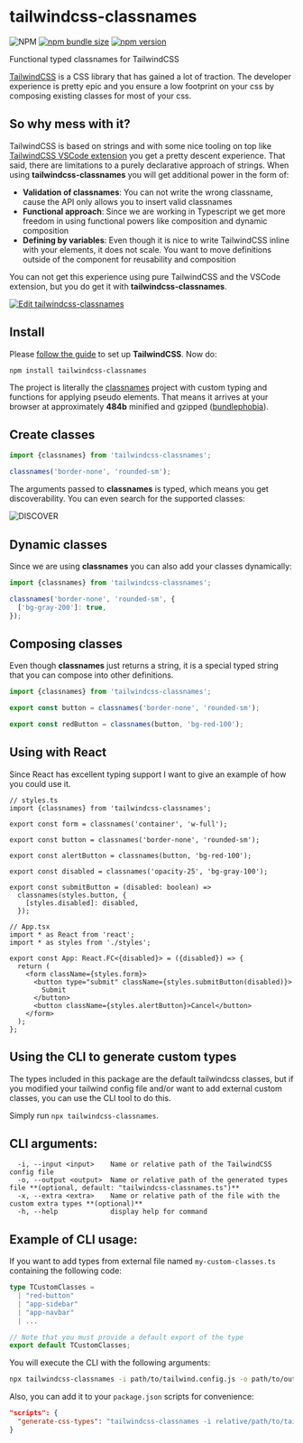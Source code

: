 # tailwindcss-classnames

![NPM](https://img.shields.io/npm/l/tailwindcss-classnames)
[![npm bundle size](https://img.shields.io/bundlephobia/minzip/tailwindcss-classnames)](https://bundlephobia.com/result?p=tailwindcss-classnames)
[![npm version](https://img.shields.io/npm/v/tailwindcss-classnames.svg)](https://www.npmjs.com/package/tailwindcss-classnames)

Functional typed classnames for TailwindCSS

[TailwindCSS](https://tailwindcss.com/) is a CSS library that has gained a lot of traction. The developer experience is pretty epic and you ensure a low footprint on your css by composing existing classes for most of your css.

## So why mess with it?

TailwindCSS is based on strings and with some nice tooling on top like [TailwindCSS VSCode extension](https://marketplace.visualstudio.com/items?itemName=bradlc.vscode-tailwindcss) you get a pretty descent experience. That said, there are limitations to a purely declarative approach of strings. When using **tailwindcss-classnames** you will get additional power in the form of:

- **Validation of classnames**: You can not write the wrong classname, cause the API only allows you to insert valid classnames
- **Functional approach**: Since we are working in Typescript we get more freedom in using functional powers like composition and dynamic composition
- **Defining by variables**: Even though it is nice to write TailwindCSS inline with your elements, it does not scale. You want to move definitions outside of the component for reusability and composition

You can not get this experience using pure TailwindCSS and the VSCode extension, but you do get it with **tailwindcss-classnames**.

[![Edit tailwindcss-classnames](https://codesandbox.io/static/img/play-codesandbox.svg)](https://codesandbox.io/s/elegant-lederberg-sih5r?fontsize=14&hidenavigation=1&theme=dark)

## Install

Please [follow the guide](https://tailwindcss.com/docs/installation/) to set up **TailwindCSS**. Now do:

```
npm install tailwindcss-classnames
```

The project is literally the [classnames](https://www.npmjs.com/package/classnames) project with custom typing and functions for applying pseudo elements. That means it arrives at your browser at approximately **484b** minified and gzipped ([bundlephobia](https://bundlephobia.com/result?p=tailwindcss-classnames)).

## Create classes

```js
import {classnames} from 'tailwindcss-classnames';

classnames('border-none', 'rounded-sm');
```

The arguments passed to **classnames** is typed, which means you get discoverability. You can even search for the supported classes:

![DISCOVER](/discover.png)

## Dynamic classes

Since we are using **classnames** you can also add your classes dynamically:

```js
import {classnames} from 'tailwindcss-classnames';

classnames('border-none', 'rounded-sm', {
  ['bg-gray-200']: true,
});
```

## Composing classes

Even though **classnames** just returns a string, it is a special typed string that you can compose into other definitions.

```js
import {classnames} from 'tailwindcss-classnames';

export const button = classnames('border-none', 'rounded-sm');

export const redButton = classnames(button, 'bg-red-100');
```

## Using with React

Since React has excellent typing support I want to give an example of how you could use it.

```tsx
// styles.ts
import {classnames} from 'tailwindcss-classnames';

export const form = classnames('container', 'w-full');

export const button = classnames('border-none', 'rounded-sm');

export const alertButton = classnames(button, 'bg-red-100');

export const disabled = classnames('opacity-25', 'bg-gray-100');

export const submitButton = (disabled: boolean) =>
  classnames(styles.button, {
    [styles.disabled]: disabled,
  });

// App.tsx
import * as React from 'react';
import * as styles from './styles';

export const App: React.FC<{disabled}> = ({disabled}) => {
  return (
    <form className={styles.form}>
      <button type="submit" className={styles.submitButton(disabled)}>
        Submit
      </button>
      <button className={styles.alertButton}>Cancel</button>
    </form>
  );
};
```

## Using the CLI to generate custom types

The types included in this package are the default tailwindcss classes, but if you modified your tailwind config file and/or want to add external custom classes, you can use the CLI tool to do this.

Simply run `npx tailwindcss-classnames`.

## CLI arguments:

```
  -i, --input <input>    Name or relative path of the TailwindCSS config file
  -o, --output <output>  Name or relative path of the generated types file **(optional, default: "tailwindcss-classnames.ts")**
  -x, --extra <extra>    Name or relative path of the file with the custom extra types **(optional)**
  -h, --help             display help for command
```

## Example of CLI usage:

If you want to add types from external file named `my-custom-classes.ts`
containing the following code:

```ts
type TCustomClasses =
  | "red-button"
  | "app-sidebar"
  | "app-navbar"
  | ...

// Note that you must provide a default export of the type
export default TCustomClasses;
```

You will execute the CLI with the following arguments:

```bash
npx tailwindcss-classnames -i path/to/tailwind.config.js -o path/to/output-file.ts -x my-custom-classes
```

Also, you can add it to your `package.json` scripts for convenience:

```json
"scripts": {
  "generate-css-types": "tailwindcss-classnames -i relative/path/to/tailwind.config.js"
}
```
